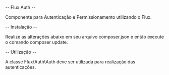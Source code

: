 -- Flux Auth --

Componente para Autenticação e Permissionamento utilizando o Flux.

-- Instalação --

Realize as alterações abaixo em seu arquivo composer.json e então execute o comando composer update.

-- Utilização --

A classe Flux\Auth\Auth deve ser utilizada para realização das autenticações.